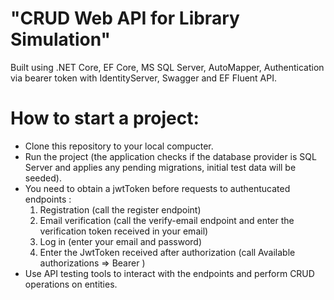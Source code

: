# "CRUD Web API for Library Simulation"
Built using .NET Core, EF Core, MS SQL Server, AutoMapper, Authentication via bearer token with IdentityServer, Swagger and EF Fluent API.
# How to start a project:
- Clone this repository to your local compucter.
- Run the project (the application checks if the database provider is SQL Server and applies any pending migrations, initial test data will be seeded).
- You need to obtain a jwtToken before requests to authentucated endpoints :
	1. Registration (call the register endpoint)
	2. Email verification (call the verify-email endpoint and enter the verification token received in your email)
	3. Log in (enter your email and password)
	4. Enter the JwtToken received after authorization (call Available authorizations => Bearer <Your received Token>)
- Use API testing tools to interact with the endpoints and perform CRUD operations on entities.